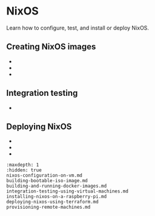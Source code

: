 # NixOS

Learn how to configure, test, and install or deploy NixOS.

## Creating NixOS images

- [](nixos-configuration-on-vm)
- [](building-bootable-iso-image)
- [](building-and-running-docker-images)

## Integration testing

- [](integration-testing-using-virtual-machines)

## Deploying NixOS

- [](provisioning-remote-machines)
- [](deploying-nixos-using-terraform)
- [](installing-nixos-on-a-raspberry-pi)


```{toctree}
:maxdepth: 1
:hidden: true
nixos-configuration-on-vm.md
building-bootable-iso-image.md
building-and-running-docker-images.md
integration-testing-using-virtual-machines.md
installing-nixos-on-a-raspberry-pi.md
deploying-nixos-using-terraform.md
provisioning-remote-machines.md
```
